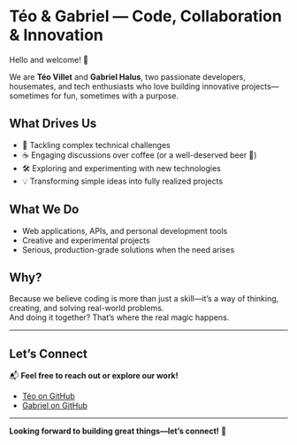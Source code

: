 # Téo & Gabriel — Code, Collaboration & Innovation  

Hello and welcome! 👋  

We are **Téo Villet** and **Gabriel Halus**, two passionate developers, housemates, and tech enthusiasts who love building innovative projects—sometimes for fun, sometimes with a purpose.  

## What Drives Us  
- 🎯 Tackling complex technical challenges  
- ☕ Engaging discussions over coffee (or a well-deserved beer 🍻)  
- 🛠️ Exploring and experimenting with new technologies  
- 💡 Transforming simple ideas into fully realized projects  

## What We Do  
- Web applications, APIs, and personal development tools  
- Creative and experimental projects  
- Serious, production-grade solutions when the need arises  

## Why?  
Because we believe coding is more than just a skill—it’s a way of thinking, creating, and solving real-world problems.  
And doing it together? That’s where the real magic happens.  

---

## Let’s Connect  
📬 **Feel free to reach out or explore our work!**  

- [Téo on GitHub](https://github.com/teovlt)  
- [Gabriel on GitHub](https://github.com/gabrielhalus)  

---

**Looking forward to building great things—let’s connect!** 🚀

